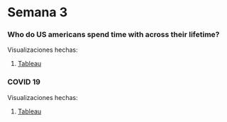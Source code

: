 # Semana 3

### Who do US americans spend time with across their lifetime?

Visualizaciones hechas:

1. [Tableau](https://danielacanette.github.io/infovis/s3/tableau.html)

### COVID 19

Visualizaciones hechas:

1. [Tableau](https://danielacanette.github.io/infovis/s3/tableau_covid.html)
